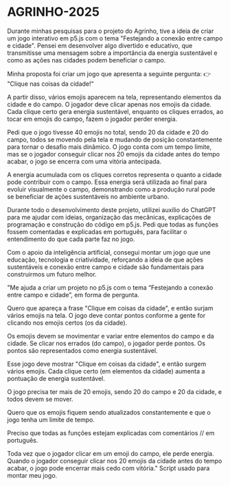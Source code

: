 # AGRINHO-2025

Durante minhas pesquisas para o projeto do Agrinho, tive a ideia de criar um jogo interativo em p5.js com o tema "Festejando a conexão entre campo e cidade". Pensei em desenvolver algo divertido e educativo, que transmitisse uma mensagem sobre a importância da energia sustentável e como as ações nas cidades podem beneficiar o campo.

Minha proposta foi criar um jogo que apresenta a seguinte pergunta:
👉 "Clique nas coisas da cidade!"

A partir disso, vários emojis aparecem na tela, representando elementos da cidade e do campo. O jogador deve clicar apenas nos emojis da cidade. Cada clique certo gera energia sustentável, enquanto os cliques errados, ao tocar em emojis do campo, fazem o jogador perder energia.

Pedi que o jogo tivesse 40 emojis no total, sendo 20 da cidade e 20 do campo, todos se movendo pela tela e mudando de posição constantemente para tornar o desafio mais dinâmico. O jogo conta com um tempo limite, mas se o jogador conseguir clicar nos 20 emojis da cidade antes do tempo acabar, o jogo se encerra com uma vitória antecipada.

A energia acumulada com os cliques corretos representa o quanto a cidade pode contribuir com o campo. Essa energia será utilizada ao final para evoluir visualmente o campo, demonstrando como a produção rural pode se beneficiar de ações sustentáveis no ambiente urbano.

Durante todo o desenvolvimento deste projeto, utilizei auxílio do ChatGPT para me ajudar com ideias, organização das mecânicas, explicações de programação e construção do código em p5.js. Pedi que todas as funções fossem comentadas e explicadas em português, para facilitar o entendimento do que cada parte faz no jogo.

Com o apoio da inteligência artificial, consegui montar um jogo que une educação, tecnologia e criatividade, reforçando a ideia de que ações sustentáveis e conexão entre campo e cidade são fundamentais para construirmos um futuro melhor.

"Me ajuda a criar um projeto no p5.js com o tema “Festejando a conexão entre campo e cidade”, em forma de pergunta.

Quero que apareça a frase "Clique em coisas da cidade", e então surjam vários emojis na tela. O jogo deve contar pontos conforme a gente for clicando nos emojis certos (os da cidade).

Os emojis devem se movimentar e variar entre elementos do campo e da cidade. Se clicar nos errados (do campo), o jogador perde pontos. Os pontos são representados como energia sustentável.

Esse jogo deve mostrar "Clique em coisas da cidade", e então surgem vários emojis. Cada clique certo (em elementos da cidade) aumenta a pontuação de energia sustentável.

O jogo precisa ter mais de 20 emojis, sendo 20 do campo e 20 da cidade, e todos devem se mover.

Quero que os emojis fiquem sendo atualizados constantemente e que o jogo tenha um limite de tempo.

Preciso que todas as funções estejam explicadas com comentários // em português.

Toda vez que o jogador clicar em um emoji do campo, ele perde energia. Quando o jogador conseguir clicar nos 20 emojis da cidade antes do tempo acabar, o jogo pode encerrar mais cedo com vitória." Script usado para montar meu jogo.

